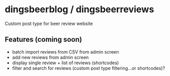 # dingsbeerblog / dingsbeerreviews

Custom post type for beer review website

## Features (coming soon)
* batch import reviews from CSV from admin screen
* add new reviews from admin screen
* display single review + list of reviews (shortcodes)
* filter and search for reviews (custom post type filtering...or shortcodes)?


